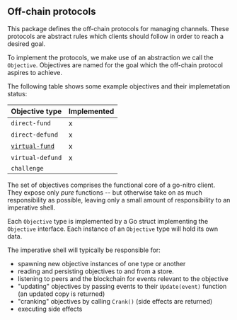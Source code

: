 ## Off-chain protocols

This package defines the off-chain protocols for managing channels. These protocols are abstract rules which clients should follow in order to reach a desired goal.

To implement the protocols, we make use of an abstraction we call the `Objective`. Objectives are named for the goal which the off-chain protocol aspires to achieve.

The following table shows some example objectives and their implemetation status:

| Objective type                             | Implemented |
| ------------------------------------------ | ----------- |
| `direct-fund`                              | x           |
| `direct-defund`                            | x           |
| [`virtual-fund`](./virtual-fund/readme.md) | x           |
| `virtual-defund`                           | x           |
| `challenge`                                |             |

The set of objectives comprises the functional core of a go-nitro client. They expose only _pure_ functions -- but otherwise take on as much responsibility as possible, leaving only a small amount of responsibility to an imperative shell.

Each `Objective` type is implemented by a Go struct implementing the `Objective` interface. Each instance of an `Objective` type will hold its own data.

The imperative shell will typically be responsible for:

- spawning new objective instances of one type or another
- reading and persisting objectives to and from a store.
- listening to peers and the blockchain for events relevant to the objective
- "updating" objectives by passing events to their `Update(event)` function (an updated copy is returned)
- "cranking" objectives by calling `Crank()` (side effects are returned)
- executing side effects
